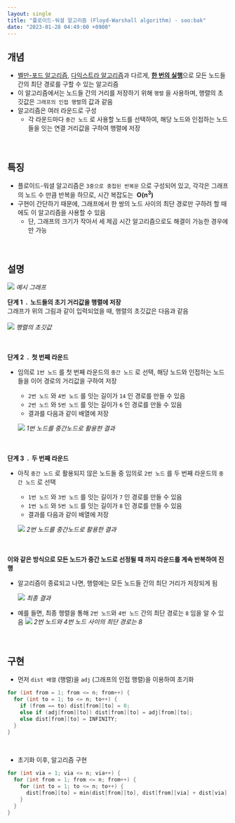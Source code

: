 ```yaml
---
layout: single
title: "플로이드-워셜 알고리즘 (Floyd-Warshall algorithm) - soo:bak"
date: "2023-01-28 04:49:00 +0900"
---
```


## 개념
  - [벨만-포드 알고리즘](https://soo-bak.github.io/algorithm/theory/BellmanFord/#page-title), [다익스트라 알고리즘](https://soo-bak.github.io/algorithm/theory/Dijkstra/#page-title)과 다르게, <b><u>한 번의 실행</u></b>으로 모든 노드들 간의 최단 경로를 구할 수 있는 알고리즘
  - 이 알고리즘에서는 노드들 간의 거리를 저장하기 위해 `행렬` 을 사용하며, 행렬의 초깃값은 `그래프의 인접 행렬`의 값과 같음<br>
  - 알고리즘은 여러 라운드로 구성
    - 각 라운드마다 `중간 노드` 로 사용할 노드를 선택하여, 해당 노드와 인접하는 노드들을 잇는 연결 거리값을 구하여 행렬에 저장 <br>
<br><br>

## 특징
  - 플로이드-워셜 알고리즘은 `3중으로 중첩된 반복문` 으로 구성되어 있고, 각각은 그래프의 노드 수 만큼 반복을 하므로, 시간 복잡도는 &nbsp;**O(n<sup>3</sup>)**
  - 구현이 간단하기 때문에, 그래프에서 한 쌍의 노드 사이의 최단 경로만 구하려 할 때에도 이 알고리즘을 사용할 수 있음
    - 단, 그래프의 크기가 작아서 세 제곱 시간 알고리즘으로도 해결이 가능한 경우에만 가능
<br><br><br>

## 설명

  ![](/assets/images/slide_res/Floyd-Warshall_graph.png)
  *예시 그래프*

  <b>단계 1&nbsp; . &nbsp;노드들의 초기 거리값을 행렬에 저장</b><br>
  그래프가 위의 그림과 같이 입력되었을 때, 행렬의 초깃값은 다음과 같음<br><br>
    ![](/assets/images/slide_res/Floyd-Warshall_step1.png)
    *행렬의 초깃값*

  <br><br>
  <b>단계 2&nbsp; . &nbsp;첫 번째 라운드</b><br>
  - 임의로 `1번 노드` 를 첫 번째 라운드의 `중간 노드` 로 선택, 해당 노드와 인접하는 노드들을 이어 경로의 거리값을 구하여 저장<br>
    - `2번 노드` 와 `4번 노드` 를 잇는 길이가 `14` 인 경로를 만들 수 있음<br>
    - `2번 노드` 와 `5번 노드` 를 잇는 길이가 `6` 인 경로를 만들 수 있음<br>
    - 결과를 다음과 같이 배열에 저장<br>

    ![](/assets/images/slide_res/Floyd-Warshall_step2.png)
    *1번 노드를 중간노드로 활용한 결과*

  <br><br>
  <b>단계 3&nbsp; . &nbsp;두 번째 라운드</b><br>
  - 아직 `중간 노드` 로 활용되지 않은 노드들 중 임의로 `2번 노드` 를 두 번째 라운드의 `중간 노드` 로 선택<br>
    - `1번 노드` 와 `3번 노드` 를 잇는 길이가 `7` 인 경로를 만들 수 있음<br>
    - `1번 노드` 와 `5번 노드` 를 잇는 길이가 `8` 인 경로를 만들 수 있음<br>
    - 결과를 다음과 같이 배열에 저장<br>

    ![](/assets/images/slide_res/Floyd-Warshall_step3.png)
    *2번 노드를 중간노드로 활용한 결과*

  <br><br>
  <b>이와 같은 방식으로 모든 노드가 중간 노드로 선정될 때 까지 라운드를 계속 반복하여 진행</b><br>

  - 알고리즘이 종료되고 나면, 행렬에는 모든 노드들 간의 최단 거리가 저장되게 됨<br>

    ![](/assets/images/slide_res/Floyd-Warshall_final.png)
    *최종 결과*
    <br>
  - 예를 들면, 최종 행렬을 통해 `2번 노드`와 `4번 노드` 간의 최단 경로는 `8` 임을 알 수 있음
    ![](/assets/images/slide_res/Floyd-Warshall_example.png)
    *2번 노드와 4번 노드 사이의 최단 경로는 8*
<br><br><br>

## 구현
- 먼저 `dist 배열` (행렬)을 `adj` (그래프의 인접 행렬)을 이용하여 초기화<br>

```c++
for (int from = 1; from <= n; from++) {
  for (int to = 1; to <= n; to++) {
    if (from == to) dist[from][to] = 0;
    else if (adj[from][to]) dist[from][to] = adj[from][to];
    else dist[from][to] = INFINITY;
  }
}
```
<br>

- 초기화 이후, 알고리즘 구현<br>

```c++
for (int via = 1; via <= n; via++) {
  for (int from = 1; from <= n; from++) {
    for (int to = 1; to <= n; to++) {
      dist[from][to] = min(dist[from][to], dist[from][via] + dist[via][to]);
    }
  }
}
```
<br><br>
